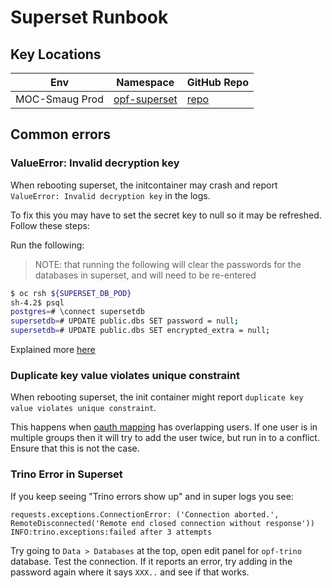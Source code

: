 # Superset Runbook

## Key Locations

| Env            | Namespace                | GitHub Repo  |
| -------------- | ------------------------ | ------------ |
| MOC-Smaug Prod | [opf-superset][superset] | [repo][repo] |



## Common errors



### ValueError: Invalid decryption key

When rebooting superset, the initcontainer may crash and report `ValueError: Invalid decryption key` in the logs.

To fix this you may have to set the secret key to null so it may be refreshed. Follow these steps:

Run the following:

> NOTE: that running the following will clear the passwords for the databases in superset, and will need to be re-entered

```bash
$ oc rsh ${SUPERSET_DB_POD}
sh-4.2$ psql
postgres=# \connect supersetdb
supersetdb=# UPDATE public.dbs SET password = null;
supersetdb=# UPDATE public.dbs SET encrypted_extra = null;
```

Explained more [here](https://github.com/operate-first/SRE/issues/408)


### Duplicate key value violates unique constraint

When rebooting superset, the init container might report `duplicate key value violates unique constraint`.

This happens when [oauth mapping][oauth-mapping] has overlapping users. If one user is in multiple groups then it will
try to add the user twice, but run in to a conflict. Ensure that this is not the case.

### Trino Error in Superset

If you keep seeing "Trino errors show up" and in super logs you see:
```
requests.exceptions.ConnectionError: ('Connection aborted.', RemoteDisconnected('Remote end closed connection without response'))
INFO:trino.exceptions:failed after 3 attempts
```
Try going to `Data > Databases` at the top, open edit panel for `opf-trino` database. Test the connection.
If it reports an error, try adding in the password again where it says `XXX..` and see if that works.


[oauth-mapping]: https://github.com/operate-first/apps/blob/master/odh-manifests/smaug/superset/base/secret.yaml#L29
[superset]: superset
[repo]: https://github.com/operate-first/apps/tree/master/kfdefs/overlays/moc/smaug/opf-superset
